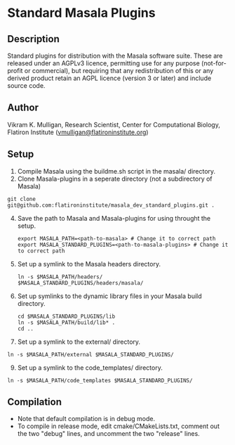 # Standard Masala Plugins

## Description

Standard plugins for distribution with the Masala software suite.  These are released under an AGPLv3 licence, permitting use for any purpose (not-for-profit or commercial), but requiring that any redistribution of this or any derived product retain an AGPL licence (version 3 or later) and include source code.

## Author

Vikram K. Mulligan, Research Scientist, Center for Computational Biology, Flatiron Institute (vmulligan@flatironinstitute.org)

## Setup

1.  Compile Masala using the buildme.sh script in the masala/ directory.
2.  Clone Masala-plugins in a seperate directory (not a subdirectory of Masala)
   ```
   git clone git@github.com:flatironinstitute/masala_dev_standard_plugins.git .
   ```
4.  Save the path to Masala and Masala-plugins for using throught the setup.  
    ```
    export MASALA_PATH=<path-to-masala> # Change it to correct path 
    export MASALA_STANDARD_PLUGINS=<path-to-masala-plugins> # Change it to correct path
    ```
5.  Set up a symlink to the Masala headers directory.
    
    ```
    ln -s $MASALA_PATH/headers/ $MASALA_STANDARD_PLUGINS/headers/masala/
    ```
    
6.  Set up symlinks to the dynamic library files in your Masala build directory.

    ```
    cd $MASALA_STANDARD_PLUGINS/lib
    ln -s $MASALA_PATH/build/lib* .
    cd ..
    ```
    
7.  Set up a symlink to the external/ directory.

  ```
  ln -s $MASALA_PATH/external $MASALA_STANDARD_PLUGINS/
  ```
  
9.  Set up a symlink to the code_templates/ directory.

   ```
   ln -s $MASALA_PATH/code_templates $MASALA_STANDARD_PLUGINS/
   ```

## Compilation

- Note that default compilation is in debug mode.
- To compile in release mode, edit cmake/CMakeLists.txt, comment out the two "debug" lines, and uncomment the two "release" lines.
